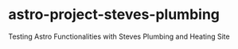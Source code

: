# astro-project-steves-plumbing
Testing Astro Functionalities with Steves Plumbing and Heating Site
